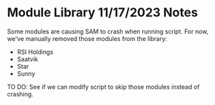 # Module Library 11/17/2023 Notes

Some modules are causing SAM to crash when running script. For now, we've manually removed those modules from the library:

* RSI Holdings
* Saatvik
* Star
* Sunny

TO DO: See if we can modify script to skip those modules instead of crashing.